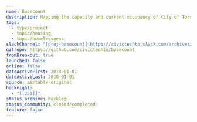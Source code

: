```yaml
---
name: Basecount
description: Mapping the capacity and current occupancy of City of Toronto emergency shelters
tags:
  - type/project
  - topic/housing
  - topic/homelessness
slackChannel: "[proj-basecount](https://civictechto.slack.com/archives/C8VT5L32Q)"
gitrepo: https://github.com/civictechto/basecount
fromBreakout: true
launched: false
online: false
dateActiveFirst: 2018-01-01
dateActiveLast: 2018-01-01
source: airtable original
hacknight:
  - "[[251]]"
status_archive: backlog
status_community: closed/completed
feature: false
---
```

